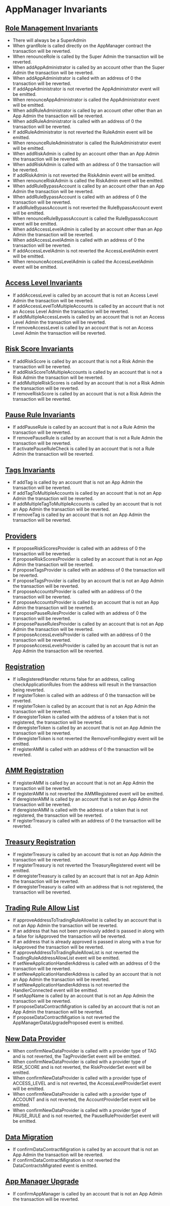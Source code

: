 # AppManager Invariants

## [Role Management Invariants](../../../../../../test/client/application/invariant/ApplicationAppManagerRoles.t.i.sol)
- There will always be a SuperAdmin
- When grantRole is called directly on the AppManager contract the transaction will be reverted.
- When renounceRole is called by the Super Admin the transaction will be reverted.
- When addAppAdministrator is called by an account other than the Super Admin the transaction will be reverted.
- When addAppAdministrator is called with an address of 0 the transaction will be reverted.
- If addAppAdministrator is not reverted the AppAdministrator event will be emitted. 
- When renounceAppAdministrator is called the AppAdministrator event will be emitted.
- When addRuleAdministrator is called by an account other other than an App Admin the transaction will be reverted.
- When addRuleAdministrator is called with an address of 0 the transaction will be reverted.
- If addRuleAdministrator is not reverted the RuleAdmin event will be emitted.
- When renounceRuleAdministrator is called the RuleAdministrator event will be emitted.
- When addRiskAdmin is called by an account other than an App Admin the transaction will be reverted.
- When addRiskAdmin is called with an address of 0 the transaction will be reverted.
- If addRiskAdmin is not reverted the RiskAdmin event will be emitted.
- When renounceRiskAdmin is called the RiskAdmin event will be emitted.
- When addRuleBypassAccount is called by an account other than an App Admin the transaction will be reverted.
- When addRuleBypassAccount is called with an address of 0 the transaction will be reverted.
- If addRuleBypassAccount is not reverted the RuleBypassAccount event will be emitted.
- When renounceRuleBypassAccount is called the RuleBypassAccount event will be emitted.
- When addAccessLevelAdmin is called by an account other than an App Admin the transaction will be reverted.
- When addAccessLevelAdmin is called with an address of 0 the transaction will be reverted.
- If addAccessLevelAdmin is not reverted the AccessLevelAdmin event will be emitted.
- When renounceAccessLevelAdmin is called the AccessLevelAdmin event will be emitted.
  

## [Access Level Invariants](../../../../../../test/client/application/invariant/ApplicationAppManagerData.t.i.sol)
- If addAccessLevel is called by an account that is not an Access Level Admin the transaction will be reverted.
- If addAccessLevelToMultipleAccounts is called by an account that is not an Access Level Admin the transaction will be reverted.
- If addMultipleAccessLevels is called by an account that is not an Access Level Admin the transaction will be reverted. 
- If removeAccessLevel is called by an account that is not an Access Level Admin the transaction will be reverted.

## [Risk Score Invariants](../../../../../../test/client/application/invariant/ApplicationAppManagerData.t.i.sol)
- If addRiskScore is called by an account that is not a Risk Admin the transaction will be reverted.
- If addRiskScoreToMultipleAccounts is called by an account that is not a Risk Admin the transaction will be reverted.
- If addMultipleRiskScores is called by an account that is not a Risk Admin the transaction will be reverted. 
- If removeRiskScore is called by an account that is not a Risk Admin the transaction will be reverted.


## [Pause Rule Invariants](../../../../../../test/client/application/invariant/ApplicationAppManagerData.t.i.sol)
- If addPauseRule is called by an account that is not a Rule Admin the transaction will be reverted.
- If removePauseRule is called by an account that is not a Rule Admin the transaction will be reverted.
- If activatePauseRuleCheck is called by an account that is not a Rule Admin the transaction will be reverted.


## [Tags Invariants](../../../../../../test/client/application/invariant/ApplicationAppManagerData.t.i.sol)
- If addTag is called by an account that is not an App Admin the transaction will be reverted.
- If addTagToMultipleAccounts is called by an account that is not an App Admin the transaction will be reverted.
- If addMultipleTagToMultipleAccounts is called by an account that is not an App Admin the transaction will be reverted.
- If removeTag is called by an account that is not an App Admin the transaction will be reverted.


## [Providers](../../../../../../test/client/application/invariant/ApplicationAppManagerData.t.i.sol)
- If proposeRiskScoresProvider is called with an address of 0 the transaction will be reverted.
- If proposeRiskScoresProvider is called by an account that is not an App Admin the transaction will be reverted.
- If proposeTagsProvider is called with an address of 0 the transaction will be reverted.
- If proposeTagsProvider is called by an account that is not an App Admin the transaction will be reverted.
- If proposeAccountsProvider is called with an address of 0 the transaction will be reverted.
- If proposeAccountsProvider is called by an account that is not an App Admin the transaction will be reverted.
- If proposePauseRulesProvider is called with an address of 0 the transaction will be reverted.
- If proposePauseRulesProvider is called by an account that is not an App Admin the transaction will be reverted.
- If proposeAccessLevelsProvider is called with an address of 0 the transaction will be reverted.
- If proposeAccessLevelsProvider is called by an account that is not an App Admin the transaction will be reverted.

## [Registration](../../../../../../test/client/application/invariant/ApplicationAppManager.t.i.sol)
- If isRegisteredHandler returns false for an address, calling checkApplicationRules from the address will result in the transaction being reverted.
- If registerToken is called with an address of 0 the transaction will be reverted.
- If registerToken is called by an account that is not an App Admin the transaction will be reverted. 
- If deregisterToken is called with the address of a token that is not registered, the transaction will be reverted. 
- If deregisterToken is called by an account that is not an App Admin the transaction will be reverted.  
- If deregisterToken is not reverted the RemoveFromRegistry event will be emitted.
- If registerAMM is called with an address of 0 the transaction will be reverted. 

## [AMM Registration](../../../../../../test/client/application/invariant/ApplicationAppManager.t.i.sol)
- If registerAMM is called by an account that is not an App Admin the transaction will be reverted. 
- If registerAMM is not reverted the AMMRegistered event will be emitted.
- If deregisterAMM is called by an account that is not an App Admin the transaction will be reverted.
- If deregisterAMM is called with the address of a token that is not registered, the transaction will be reverted. 
- If registerTreasury is called with an address of 0 the transaction will be reverted.

## [Treasury Registration](../../../../../../test/client/application/invariant/ApplicationAppManager.t.i.sol)
- If registerTreasury is called by an account that is not an App Admin the transaction will be reverted.
- If registerTreasury is not reverted the TreasuryRegistered event will be emitted.
- If deregisterTreasury is called by an account that is not an App Admin the transaction will be reverted. 
- If deregisterTreasury is called with an address that is not registered, the transaction will be reverted.

## [Trading Rule Allow List](../../../../../../test/client/application/invariant/ApplicationAppManager.t.i.sol)
- If approveAddressToTradingRuleAllowlist is called by an account that is not an App Admin the transaction will be reverted.
- If an address that has not been previously added is passed in along with a false for isApproved the transaction will be reverted.
- If an address that is already approved is passed in along with a true for isApproved the transaction will be reverted. 
- If approveAddressToTradingRuleAllowList is not reverted the TradingRuleAddressAllowList event will be emitted.
- If setNewApplicationHandlerAddress is called with an address of 0 the transaction will be reverted.
- If setNewApplicationHandlerAddress is called by an account that is not an App Admin the transaction will be reverted. 
- If setNewApplicationHandlerAddress is not reverted the HandlerConnected event will be emitted.
- If setAppName is called by an account that is not an App Admin the transaction will be reverted. 
- If proposeDataContractMigration is called by an account that is not an App Admin the transaction will be reverted. 
- If proposeDataContractMigation is not reverted the AppManagerDataUpgradeProposed event is emitted.

## [New Data Provider](../../../../../../test/client/application/invariant/ApplicationAppManager.t.i.sol)
- When confirmNewDataProvider is called with a provider type of TAG and is not reverted, the TagProviderSet event will be emitted.
- When confirmNewDataProvider is called with a provider type of RISK_SCORE and is not reverted, the RiskProviderSet event will be emitted.
- When confirmNewDataProvider is called with a provider type of ACCESS_LEVEL and is not reverted, the AccessLevelProviderSet event will be emitted.
- When confirmNewDataProvider is called with a provider type of ACCOUNT and is not reverted, the AccountProviderSet event will be emitted.
- When confirmNewDataProvider is called with a provider type of PAUSE_RULE and is not reverted, the PauseRuleProviderSet event will be emitted.

## [Data Migration](../../../../../../test/client/application/invariant/ApplicationAppManager.t.i.sol)
- If confirmDataContractMigration is called by an account that is not an App Admin the transaction will be reverted.
- If confirmDataContractMigration is not reverted the DataContractsMigrated event is emitted.

## [App Manager Upgrade](../../../../../../test/client/application/invariant/ApplicationAppManager.t.i.sol)
- If confirmAppManager is called by an account that is not an App Admin the transaction will be reverted. 




